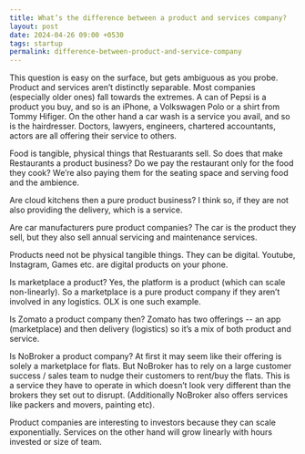 ```yaml
---
title: What’s the difference between a product and services company?
layout: post
date: 2024-04-26 09:00 +0530
tags: startup
permalink: difference-between-product-and-service-company
---
```


This question is easy on the surface, but gets ambiguous as you probe. Product and services aren’t distinctly separable. Most companies (especially older ones) fall towards the extremes. A can of Pepsi is a product you buy, and so is an iPhone, a Volkswagen Polo or a shirt from Tommy Hifiger. On the other hand a car wash is a service you avail, and so is the hairdresser. Doctors, lawyers, engineers, chartered accountants, actors are all offering their service to others.

Food is tangible, physical things that Restuarants sell. So does that make Restaurants a product business? Do we pay the restaurant only for the food they cook? We’re also paying them for the seating space and serving food and the ambience. 

Are cloud kitchens then a pure product business? I think so, if they are not also providing the delivery, which is a service. 

Are car manufacturers pure product companies? The car is the product they sell, but they also sell annual servicing and maintenance services.

Products need not be physical tangible things. They can be digital. Youtube, Instagram, Games etc. are digital products on your phone.

Is marketplace a product? Yes, the platform is a product (which can scale non-linearly). So a marketplace is a pure product company if they aren’t involved in any logistics. OLX is one such example.

Is Zomato a product company then? Zomato has two offerings -- an app (marketplace) and then delivery (logistics) so it’s a mix of both product and service.

Is NoBroker a product company? At first it may seem like their offering is solely a marketplace for flats. But NoBroker has to rely on a large customer success / sales team to nudge their customers to rent/buy the flats. This is a service they have to operate in which doesn’t look very different than the brokers they set out to disrupt. (Additionally NoBroker also offers services like packers and movers, painting etc). 

Product companies are interesting to investors because they can scale exponentially. Services on the other hand will grow linearly with hours invested or size of team. 